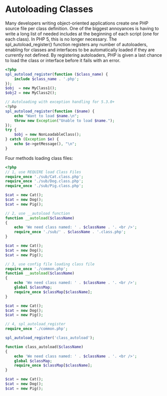 # Autoloading Classes

Many developers writing object-oriented applications create one PHP source file per class definition. One of the biggest annoyances is having to write a long list of needed includes at the beginning of each script (one for each class). 
In PHP 5, this is no longer necessary. The spl_autoload_register() function registers any number of autoloaders, enabling for classes and interfaces to be automatically loaded if they are currently not defined. By registering autoloaders, PHP is given a last chance to load the class or interface before it fails with an error. 

```php
<?php
spl_autoload_register(function ($class_name) {
    include $class_name . '.php';
});
$obj  = new MyClass1();
$obj2 = new MyClass2();

// Autoloading with exception handling for 5.3.0+ 
<?php
spl_autoload_register(function ($name) {
    echo "Want to load $name.\n";
    throw new Exception("Unable to load $name.");
});
try {
    $obj = new NonLoadableClass();
} catch (Exception $e) {
    echo $e->getMessage(), "\n";
}
```

Four methods loading class files:

```php
<?php
// 1, use REQUIRE load Class Files
require_once './sub/Cat.class.php';
require_once './sub/Dog.class.php';
require_once './sub/Pig.class.php';

$cat = new Cat();
$cat = new Dog();
$cat = new Pig();

// 2, use __autoload function
function __autoload($className)
{
    echo 'We need class named: ' . $className . '. <br />';
    require_once './sub/' . $className . '.class.php';
}

$cat = new Cat();
$cat = new Dog();
$cat = new Pig();

// 3, use config file loading class file
require_once './common.php';
function __autoload($className)
{
    echo 'We need class named: ' . $className . '. <br />';
    global $classMap;
    require_once $classMap[$className];
}

$cat = new Cat();
$cat = new Dog();
$cat = new Pig();

// 4, spl_autoload_register
require_once './common.php';

spl_autoload_register('class_autoload');

function class_autoload($className)
{
    echo 'We need class named: ' . $className . '. <br />';
    global $classMap;
    require_once $classMap[$className];
}

$cat = new Cat();
$cat = new Dog();
$cat = new Pig();
```

